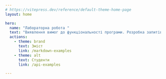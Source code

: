 ```yaml
---
# https://vitepress.dev/reference/default-theme-home-page
layout: home

hero:
  name: "Лабораторна робота "
  text: "Виявлення вимог до функціональності програми. Розробка запитів зацікавлених осіб"
  actions:
    - theme: brand
      text: Зміст
      link: /markdown-examples
    - theme: alt
      text: Студенти
      link: /api-examples

---
```


